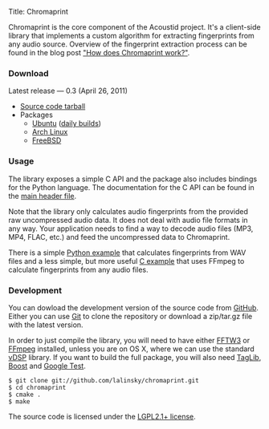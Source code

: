 Title: Chromaprint

Chromaprint is the core component of the Acoustid project. It's a client-side
library that implements a custom algorithm for extracting fingerprints from
any audio source. Overview of the fingerprint extraction process can be
found in the blog post ["How does Chromaprint work?"][blog2].

### Download

Latest release &mdash; 0.3 (April 26, 2011)

 * [Source code tarball](https://github.com/downloads/lalinsky/chromaprint/chromaprint-0.3.tar.gz)
 * Packages
     * [Ubuntu][ppa] ([daily builds][ppad])
     * [Arch Linux](http://aur.archlinux.org/packages.php?ID=46382)
     * [FreeBSD](https://github.com/lalinsky/ports)

[ppa]: https://launchpad.net/~luks/+archive/acoustid
[ppad]: https://launchpad.net/~luks/+archive/acoustid-daily

### Usage

The library exposes a simple C API and the package also includes
bindings for the Python language. The documentation for the C API
can be found in the [main header file][api].

Note that the library only calculates audio fingerprints from the provided
raw uncompressed audio data. It does not deal with audio file formats in
any way. Your application needs to find a way to decode audio files
(MP3, MP4, FLAC, etc.) and feed the uncompressed data to Chromaprint.

There is a simple [Python example][pyexample] that calculates fingerprints
from WAV files and a less simple, but more useful [C example][cexample] that uses
FFmpeg to calculate fingerprints from any audio files.

[pyexample]: https://github.com/lalinsky/chromaprint/blob/master/python/examples/fpwav.py
[cexample]: https://github.com/lalinsky/chromaprint/blob/master/examples/fpcalc.c

### Development

You can dowload the development version of the source code from [GitHub][gh].
Either you can use [Git][git] to clone the repository or download a
zip/tar.gz file with the latest version.

In order to just compile the library, you will need to have either
[FFTW3][fftw] or [FFmpeg][ffmpeg] installed, unless you are on OS X,
where we can use the standard [vDSP][vdsp] library.
If you want to build the full package, you will also need
[TagLib][taglib], [Boost][boost] and [Google Test][gtest].

    $ git clone git://github.com/lalinsky/chromaprint.git
	$ cd chromaprint
	$ cmake .
	$ make

The source code is licensed under the [LGPL2.1+ license][lgpl].

[lgpl]: http://www.gnu.org/licenses/lgpl-2.1.html
[blog1]: http://oxygene.sk/lukas/2010/07/introducing-chromaprint/
[blog2]: http://oxygene.sk/lukas/2011/01/how-does-chromaprint-work/
[api]: https://github.com/lalinsky/chromaprint/blob/master/src/chromaprint.h
[gh]: https://github.com/lalinsky/chromaprint
[git]: http://git-scm.com/
[fftw]: http://www.fftw.org/
[ffmpeg]: http://www.ffmpeg.org/
[vdsp]: http://developer.apple.com/library/mac/#documentation/Performance/Conceptual/vDSP_Programming_Guide/Introduction/Introduction.html
[taglib]: http://developer.kde.org/~wheeler/taglib.html
[boost]: http://www.boost.org/
[gtest]: http://code.google.com/p/googletest/

